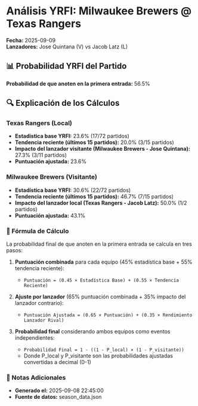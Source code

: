 # Análisis YRFI: Milwaukee Brewers @ Texas Rangers

**Fecha:** 2025-09-09  
**Lanzadores:** Jose Quintana (V) vs Jacob Latz (L)

## 📊 Probabilidad YRFI del Partido

**Probabilidad de que anoten en la primera entrada:** 56.5%

## 🔍 Explicación de los Cálculos

### Texas Rangers (Local)
- **Estadística base YRFI:** 23.6% (17/72 partidos)
- **Tendencia reciente (últimos 15 partidos):** 20.0% (3/15 partidos)
- **Impacto del lanzador visitante (Milwaukee Brewers - Jose Quintana):** 27.3% (3/11 partidos)
- **Puntuación ajustada:** 23.6%

### Milwaukee Brewers (Visitante)
- **Estadística base YRFI:** 30.6% (22/72 partidos)
- **Tendencia reciente (últimos 15 partidos):** 46.7% (7/15 partidos)
- **Impacto del lanzador local (Texas Rangers - Jacob Latz):** 50.0% (1/2 partidos)
- **Puntuación ajustada:** 43.1%

### 📝 Fórmula de Cálculo

La probabilidad final de que anoten en la primera entrada se calcula en tres pasos:

1. **Puntuación combinada** para cada equipo (45% estadística base + 55% tendencia reciente):
   - `Puntuación = (0.45 × Estadística Base) + (0.55 × Tendencia Reciente)`

2. **Ajuste por lanzador** (65% puntuación combinada + 35% impacto del lanzador contrario):
   - `Puntuación Ajustada = (0.65 × Puntuación) + (0.35 × Rendimiento Lanzador Rival)`

3. **Probabilidad final** considerando ambos equipos como eventos independientes:
   - `Probabilidad Final = 1 - ((1 - P_local) × (1 - P_visitante))`
   - Donde P_local y P_visitante son las probabilidades ajustadas convertidas a decimal (0-1)

### 📌 Notas Adicionales

- **Generado el:** 2025-09-08 22:45:00
- **Fuente de datos:** season_data.json
